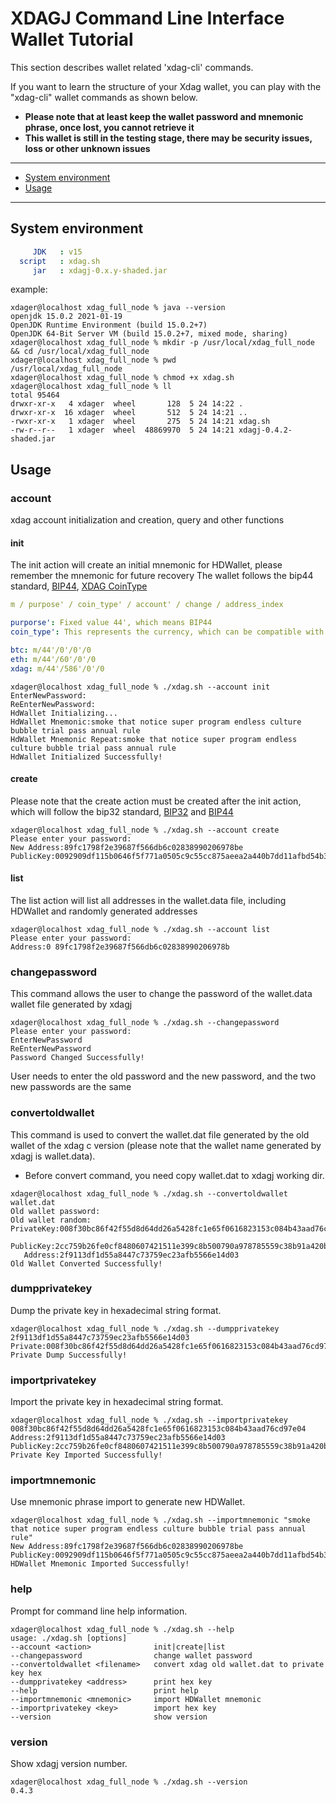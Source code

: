 # XDAGJ Command Line Interface Wallet Tutorial

This section describes wallet related 'xdag-cli' commands.

If you want to learn the structure of your Xdag wallet, you can play with the "xdag-cli" wallet commands as shown below.

- **Please note that at least keep the wallet password and mnemonic phrase, once lost, you cannot retrieve it**
- **This wallet is still in the testing stage, there may be security issues, loss or other unknown issues**

----------

- [System environment](#system-environment)
- [Usage](#usage)
----------
## System environment

```yaml
     JDK   : v15
  script   : xdag.sh
     jar   : xdagj-0.x.y-shaded.jar
```

example:
```shell
xdager@localhost xdag_full_node % java --version
openjdk 15.0.2 2021-01-19
OpenJDK Runtime Environment (build 15.0.2+7)
OpenJDK 64-Bit Server VM (build 15.0.2+7, mixed mode, sharing)
xdager@localhost xdag_full_node % mkdir -p /usr/local/xdag_full_node && cd /usr/local/xdag_full_node
xdager@localhost xdag_full_node % pwd
/usr/local/xdag_full_node
xdager@localhost xdag_full_node % chmod +x xdag.sh
xdager@localhost xdag_full_node % ll
total 95464
drwxr-xr-x   4 xdager  wheel       128  5 24 14:22 .
drwxr-xr-x  16 xdager  wheel       512  5 24 14:21 ..
-rwxr-xr-x   1 xdager  wheel       275  5 24 14:21 xdag.sh
-rw-r--r--   1 xdager  wheel  48869970  5 24 14:21 xdagj-0.4.2-shaded.jar
```

## Usage

### account

xdag account initialization and creation, query and other functions

#### init

The init action will create an initial mnemonic for HDWallet, please remember the mnemonic for future recovery
The wallet follows the bip44 standard,  [BIP44](https://github.com/bitcoin/bips/blob/master/bip-0044.mediawiki), [XDAG CoinType](https://github.com/satoshilabs/slips/blob/master/slip-0044.md)

```yaml
m / purpose' / coin_type' / account' / change / address_index
```

```yaml
purporse': Fixed value 44', which means BIP44
coin_type': This represents the currency, which can be compatible with many currencies, such as BTC is 0', ETH is 60',XDAG is 586'

btc: m/44'/0'/0'/0
eth: m/44'/60'/0'/0
xdag: m/44'/586'/0'/0
```

```shell
xdager@localhost xdag_full_node % ./xdag.sh --account init
EnterNewPassword:
ReEnterNewPassword:
HdWallet Initializing...
HdWallet Mnemonic:smoke that notice super program endless culture bubble trial pass annual rule
HdWallet Mnemonic Repeat:smoke that notice super program endless culture bubble trial pass annual rule
HdWallet Initialized Successfully!
```

#### create

Please note that the create action must be created after the init action, which will follow the bip32 standard,
[BIP32](https://github.com/bitcoin/bips/blob/master/bip-0032.mediawiki) and [BIP44](https://github.com/bitcoin/bips/blob/master/bip-0044.mediawiki)
```shell
xdager@localhost xdag_full_node % ./xdag.sh --account create
Please enter your password:
New Address:89fc1798f2e39687f566db6c02838990206978be
PublicKey:0092909df115b0646f5f771a0505c9c55cc875aeea2a440b7dd11afbd54b350482749d7dba68d1bff96c19adb1a6e920be2e959a684a8ab7545a9a213d85dc4a57
```
#### list
The list action will list all addresses in the wallet.data file, including HDWallet and randomly generated addresses
```shell
xdager@localhost xdag_full_node % ./xdag.sh --account list
Please enter your password:
Address:0 89fc1798f2e39687f566db6c02838990206978b
```

### changepassword

This command allows the user to change the password of the wallet.data wallet file generated by xdagj
```shell
xdager@localhost xdag_full_node % ./xdag.sh --changepassword
Please enter your password:
EnterNewPassword
ReEnterNewPassword
Password Changed Successfully!
```
User needs to enter the old password and the new password, and the two new passwords are the same

### convertoldwallet

This command is used to convert the wallet.dat file generated by the old wallet of the xdag c version (please note that the wallet name generated by xdagj is wallet.data).
* Before convert command, you need copy wallet.dat to xdagj working dir.

```shell
xdager@localhost xdag_full_node % ./xdag.sh --convertoldwallet wallet.dat
Old wallet password:
Old wallet random:
PrivateKey:008f30bc86f42f55d8d64dd26a5428fc1e65f0616823153c084b43aad76cd97e04
 PublicKey:2cc759b26fe0cf8480607421511e399c8b500790a978785559c38b91a420b2e57115d4618c0e0765e2961a5afa15ac465ae2029bbf6960a3e2ece8de896a964e
   Address:2f9113df1d55a8447c73759ec23afb5566e14d03
Old Wallet Converted Successfully!
```

### dumpprivatekey

Dump the private key in hexadecimal string format.

```shell
xdager@localhost xdag_full_node % ./xdag.sh --dumpprivatekey 2f9113df1d55a8447c73759ec23afb5566e14d03
Private:008f30bc86f42f55d8d64dd26a5428fc1e65f0616823153c084b43aad76cd97e04
Private Dump Successfully!
```

### importprivatekey

Import the private key in hexadecimal string format.

```shell
xdager@localhost xdag_full_node % ./xdag.sh --importprivatekey 008f30bc86f42f55d8d64dd26a5428fc1e65f0616823153c084b43aad76cd97e04
Address:2f9113df1d55a8447c73759ec23afb5566e14d03
PublicKey:2cc759b26fe0cf8480607421511e399c8b500790a978785559c38b91a420b2e57115d4618c0e0765e2961a5afa15ac465ae2029bbf6960a3e2ece8de896a964e
Private Key Imported Successfully!
```

### importmnemonic

Use mnemonic phrase import to generate new HDWallet.

```shell
xdager@localhost xdag_full_node % ./xdag.sh --importmnemonic "smoke that notice super program endless culture bubble trial pass annual rule"
New Address:89fc1798f2e39687f566db6c02838990206978be
PublicKey:0092909df115b0646f5f771a0505c9c55cc875aeea2a440b7dd11afbd54b350482749d7dba68d1bff96c19adb1a6e920be2e959a684a8ab7545a9a213d85dc4a57
HDWallet Mnemonic Imported Successfully!
```

### help

Prompt for command line help information.

```shell
xdager@localhost xdag_full_node % ./xdag.sh --help
usage: ./xdag.sh [options]
--account <action>              init|create|list
--changepassword                change wallet password
--convertoldwallet <filename>   convert xdag old wallet.dat to private key hex
--dumpprivatekey <address>      print hex key
--help                          print help
--importmnemonic <mnemonic>     import HDWallet mnemonic
--importprivatekey <key>        import hex key
--version                       show version
```

### version

Show xdagj version number.

```shell
xdager@localhost xdag_full_node % ./xdag.sh --version
0.4.3
```